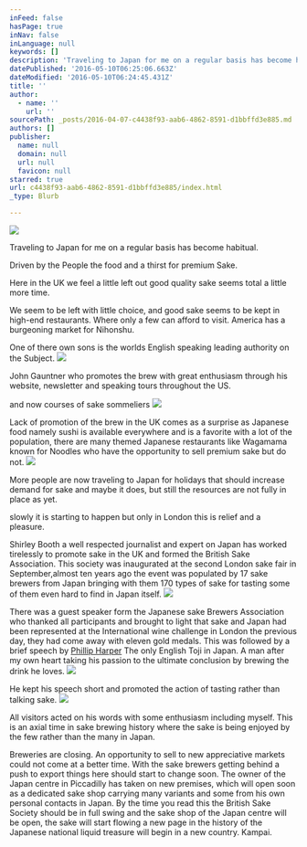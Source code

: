 ```yaml
---
inFeed: false
hasPage: true
inNav: false
inLanguage: null
keywords: []
description: 'Traveling to Japan for me on a regular basis has become habitual. '
datePublished: '2016-05-10T06:25:06.663Z'
dateModified: '2016-05-10T06:24:45.431Z'
title: ''
author:
  - name: ''
    url: ''
sourcePath: _posts/2016-04-07-c4438f93-aab6-4862-8591-d1bbffd3e885.md
authors: []
publisher:
  name: null
  domain: null
  url: null
  favicon: null
starred: true
url: c4438f93-aab6-4862-8591-d1bbffd3e885/index.html
_type: Blurb

---
```

![](https://the-grid-user-content.s3-us-west-2.amazonaws.com/6cd5d378-72d0-4a23-b508-93f8abcc8b8c.jpg)

Traveling to Japan for me on a regular basis has become habitual. 

Driven by the People the food and a thirst for premium Sake. 

Here in the UK we feel a little left out good quality sake seems total a little more time.

We seem to be left with little choice, and good sake seems to be kept in high-end restaurants. Where only a few can afford to visit. America has a burgeoning market for Nihonshu.

One of there own sons is the worlds English speaking leading authority on the Subject. ![](https://the-grid-user-content.s3-us-west-2.amazonaws.com/77f9dc11-62a5-4bd8-b023-8274a070437d.jpg)

John Gauntner who promotes the brew with great enthusiasm through his website, newsletter and speaking tours throughout the US. 

and now courses of sake sommeliers
![](https://s3-us-west-2.amazonaws.com/the-grid-img/p/20eba106e2318e37a64baa96863772aa00a39fbc.jpg)

Lack of promotion of the brew in the UK comes as a surprise as Japanese food namely sushi is available everywhere and is a favorite with a lot of the population, there are many themed Japanese restaurants like Wagamama known for Noodles who have the opportunity to sell premium sake but do not. ![](https://the-grid-user-content.s3-us-west-2.amazonaws.com/dcf26e96-c898-43db-aa7b-f8970a0d6be5.jpg)

More people are now traveling to Japan for holidays that should increase demand for sake and maybe it does, but still the resources are not fully in place as yet.

slowly it is starting to happen but only in London this is relief and a pleasure. 

Shirley Booth a well respected journalist and expert on Japan has worked tirelessly to promote sake in the UK and formed the British Sake Association. This society was inaugurated at the second London sake fair in September,almost ten years ago the event was populated by 17 sake brewers from Japan bringing with them 170 types of sake for tasting some of them even hard to find in Japan itself. ![](https://the-grid-user-content.s3-us-west-2.amazonaws.com/5d7c14e7-ce59-42f5-97a1-e4417fc04013.jpg)

There was a guest speaker form the Japanese sake Brewers Association who thanked all participants and brought to light that sake and Japan had been represented at the International wine challenge in London the previous day, they had come away with eleven gold medals. This was followed by a brief speech by [Phillip Harper][0] The only English Toji in Japan. A man after my own heart taking his passion to the ultimate conclusion by brewing the drink he loves. ![](https://the-grid-user-content.s3-us-west-2.amazonaws.com/210365d4-a710-4359-990c-948860830b2a.jpg)

He kept his speech short and promoted the action of tasting rather than talking sake. ![](https://the-grid-user-content.s3-us-west-2.amazonaws.com/147ef2fc-aef4-41e6-87d3-107cee365ffc.jpg)

All visitors acted on his words with some enthusiasm including myself. This is an axial time in sake brewing history where the sake is being enjoyed by the few rather than the many in Japan. 

Breweries are closing. An opportunity to sell to new appreciative markets could not come at a better time. With the sake brewers getting behind a push to export things here should start to change soon. The owner of the Japan centre in Piccadilly has taken on new premises, which will open soon as a dedicated sake shop carrying many variants and some from his own personal contacts in Japan. By the time you read this the British Sake Society should be in full swing and the sake shop of the Japan centre will be open, the sake will start flowing a new page in the history of the Japanese national liquid treasure will begin in a new country. Kampai. 

[0]: https://youtu.be/tNa-sWiZdm0